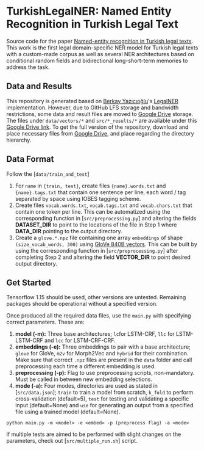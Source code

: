 # TurkishLegalNER: Named Entity Recognition in Turkish Legal Text

Source code for the paper [Named-entity recognition in Turkish legal texts](https://doi.org/10.1017/S1351324922000304). This work is the first legal domain-specific NER model for Turkish legal texts with a custom-made corpus as well as several NER architectures based on conditional random fields and bidirectional long-short-term memories to address the task.

## Data and Results

This repository is generated based on [Berkay Yazıcıoğlu](https://github.com/BerkayYazicioglu)'s [LegalNER](https://github.com/BerkayYazicioglu/LegalNER) implementation. However, due to GitHub LFS storage and bandwidth restrictions, some data and result files are moved to [Google Drive](https://drive.google.com/drive/folders/142Us0GfeEP_nXfZR90c1q_H3eoMwen50?usp=sharing) storage. The files under `data/vectors/*` and `src/*_results/*` are available under this [Google Drive link](https://drive.google.com/drive/folders/142Us0GfeEP_nXfZR90c1q_H3eoMwen50?usp=sharing). To get the full version of the repository, download and place necessary files from [Google Drive](https://drive.google.com/drive/folders/142Us0GfeEP_nXfZR90c1q_H3eoMwen50?usp=sharing), and place regarding the directory hierarchy.

## Data Format

Follow the [`data/train_and_test`]

1. For `name` in `{train, test}`, create files `{name}.words.txt` and `{name}.tags.txt` that contain one sentence per line, each word / tag separated by space using IOBES tagging scheme.
2. Create files `vocab.words.txt`, `vocab.tags.txt` and `vocab.chars.txt` that contain one token per line. This can be automatized using the corresponding function in [`src/preprocessing.py`] and altering the fields **DATASET_DIR** to point to the locations of the file in Step 1 where **DATA_DIR** pointing to the output directory.
3. Create a `glove.*.npz` file containing one array `embeddings` of shape `(size_vocab_words, 300)` using [GloVe 840B vectors](https://nlp.stanford.edu/projects/glove/). This can be built by using the corresponding function in [`src/preprocessing.py`] after completing Step 2 and altering the field **VECTOR_DIR** to point desired output directory.

## Get Started

Tensorflow 1.15 should be used, other versions are untested. Remaining packages should be operational without a specified version.

Once produced all the required data files, use the `main.py` with specifying correct parameters. These are:

1. **model (-m):** Three base architectures; `lc`for LSTM-CRF, `llc` for LSTM-LSTM-CRF and `lcc` for LSTM-CRF-CRF.
2. **embeddings (-e):** Three embeddings to pair with a base architecture; `glove` for GloVe, `m2v` for Morph2Vec and `hybrid` for their combination. Make sure that correct `.npz` files are present in the `data` folder and call preprocessing each time a different embedding is used.
3. **preprocessing (-p):** Flag to use preprocessing scripts, non-mandatory. Must be called in between new embedding selections.
4. **mode (-a):** Four modes, directories are used as stated in [`src/data.json`]; `train` to train a model from scratch, `k_fold` to perform cross-validation (default=5), `test` for testing and validating a specific input (default=None) and `use` for generating an output from a specified file using a trained model (default=None).

```
python main.py -m <model> -e <embed> -p (preprocess flag) -a <mode>
```

If multiple tests are aimed to be performed with slight changes on the parameters, check out [`src/multiple_run.sh`] script.
